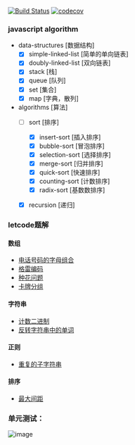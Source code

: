 
[![Build Status](https://travis-ci.com/senola/algorithm.svg?branch=dev)](https://travis-ci.com/senola/algorithm)
[![codecov](https://codecov.io/gh/senola/algorithm/branch/dev/graph/badge.svg)](https://codecov.io/gh/senola/algorithm)

### javascript algorithm 

- data-structures [数据结构]
  - [x] simple-linked-list [简单的单向链表]
  - [x] doubly-linked-list [双向链表]
  - [x] stack [栈] 
  - [x] queue [队列] 
  - [x] set [集合] 
  - [x] map [字典，散列] 
- algorithms [算法]
  - [ ] sort [排序]
    - [x] insert-sort [插入排序]
    - [x] bubble-sort [冒泡排序]
    - [x] selection-sort [选择排序]
    - [x] merge-sort [归并排序]
    - [x] quick-sort [快速排序]
    - [x] counting-sort [计数排序]
    - [x] radix-sort [基数数排序]
  - [x] recursion [递归]


### letcode题解

#### 数组

- [电话号码的字母组合](https://leetcode-cn.com/problems/letter-combinations-of-a-phone-number/)
- [格雷编码](https://leetcode-cn.com/problems/gray-code/)
- [种花问题](https://leetcode-cn.com/problems/can-place-flowers/)
- [卡牌分组](https://leetcode-cn.com/problems/x-of-a-kind-in-a-deck-of-cards/)

#### 字符串

- [计数二进制](https://leetcode-cn.com/problems/count-binary-substrings/)
- [反转字符串中的单词](https://leetcode-cn.com/problems/reverse-words-in-a-string-iii)

#### 正则

- [重复的子字符串](https://leetcode-cn.com/problems/repeated-substring-pattern/)

#### 排序

- [最大间距](https://leetcode-cn.com/problems/maximum-gap/)


### 单元测试：

![image](https://user-images.githubusercontent.com/6022948/58798175-83d97a00-8634-11e9-9997-02264efa9a27.png)

